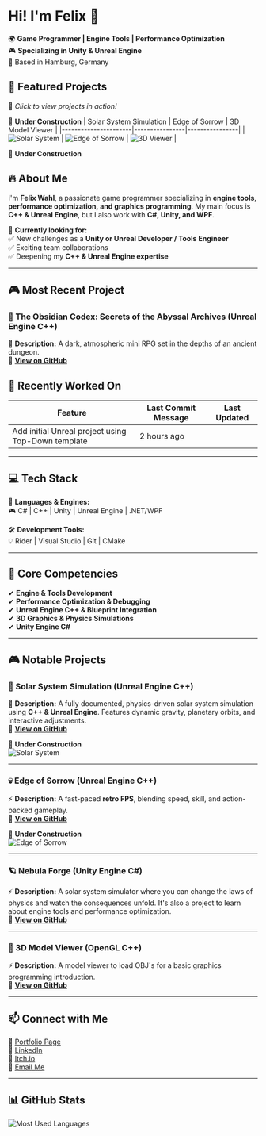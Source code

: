 # Hi! I'm Felix 👋

🌍 **Game Programmer | Engine Tools | Performance Optimization**  
🎮 **Specializing in Unity & Unreal Engine**  
📍 Based in Hamburg, Germany  

## 🚀 Featured Projects  
🎥 *Click to view projects in action!*  

👷 **Under Construction**
| Solar System Simulation | Edge of Sorrow | 3D Model Viewer |
|----------------------|----------------|----------------|
| ![Solar System](link-zu-gif) | ![Edge of Sorrow](link-zu-gif) | ![3D Viewer](link-zu-gif) |

🚧 **Under Construction**

## 🔥 About Me  
I'm **Felix Wahl**, a passionate game programmer specializing in **engine tools, performance optimization, and graphics programming**. My main focus is **C++ & Unreal Engine**, but I also work with **C#, Unity, and WPF**.  

🔹 **Currently looking for:**  
✅ New challenges as a **Unity or Unreal Developer / Tools Engineer**  
✅ Exciting team collaborations  
✅ Deepening my **C++ & Unreal Engine expertise**  

---

## 🎮 Most Recent Project

### **🌌 The Obsidian Codex: Secrets of the Abyssal Archives (Unreal Engine C++)**  
📝 **Description:** A dark, atmospheric mini RPG set in the depths of an ancient dungeon.     
🔗 **[View on GitHub](https://github.com/goldbarth/TheObsidianCodex)**  

<!-- START_RECENTLY_WORKED_ON -->
## 🔄 Recently Worked On

| Feature | Last Commit Message | Last Updated |
|---------|----------------------|--------------|
| Add initial Unreal project using Top-Down template | 2 hours ago |
<!-- END_RECENTLY_WORKED_ON -->

---

## 💻 Tech Stack  
🚀 **Languages & Engines:**  
🎮 C# | C++ | Unity | Unreal Engine | .NET/WPF  

🛠 **Development Tools:**  
💡 Rider | Visual Studio | Git | CMake  

---

## 🎯 Core Competencies  
✔ **Engine & Tools Development**  
✔ **Performance Optimization & Debugging**  
✔ **Unreal Engine C++ & Blueprint Integration**   
✔ **3D Graphics & Physics Simulations**   
✔ **Unity Engine C#**

---

## 🎮 Notable Projects  

### **🌌 Solar System Simulation (Unreal Engine C++)**  
📝 **Description:** A fully documented, physics-driven solar system simulation using **C++ & Unreal Engine**. Features dynamic gravity, planetary orbits, and interactive adjustments.  
🔗 **[View on GitHub](https://github.com/goldbarth/SolarSystem)**  

🚧 **Under Construction**   
![Solar System](link-zu-bild)  

---

### **💀 Edge of Sorrow (Unreal Engine C++)**  
⚡ **Description:** A fast-paced **retro FPS**, blending speed, skill, and action-packed gameplay.  
🔗 **[View on GitHub](https://github.com/goldbarth/EdgeOfSorrow)**  

🚧 **Under Construction**   
![Edge of Sorrow](link-zu-bild)  

---

### **🪐 Nebula Forge (Unity Engine C#)**
⚡ **Description:** A solar system simulator where you can change the laws of physics and watch the consequences unfold. It's also a project to learn about engine tools and performance optimization.   
🔗 **[View on GitHub](https://github.com/goldbarth/NebulaForge)**

---

### **🧊 3D Model Viewer (OpenGL C++)**  
⚡ **Description:** A model viewer to load OBJ´s for a basic graphics programming introduction.   
🔗 **[View on GitHub](https://github.com/goldbarth/3DModelViewer)**

---

## 📫 Connect with Me  
🔗 [Portfolio Page](https://goldbarth.github.io/Portfolio/#/)  
🔗 [LinkedIn](https://www.linkedin.com/in/felix-wahl-6763791b9/)  
🔗 [Itch.io](https://goldbarth.itch.io/)  
📩 [Email Me](mailto:felix.wahl@live.de)  

---

## 📊 GitHub Stats  

![Most Used Languages](https://github-readme-stats.vercel.app/api/top-langs/?username=goldbarth&layout=compact&theme=radical)  
